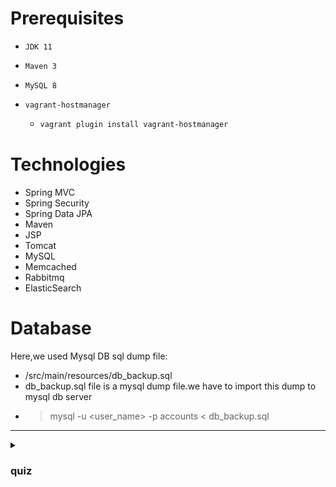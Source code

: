 # Prerequisites

- `JDK 11`
- `Maven 3`
- `MySQL 8`
- `vagrant-hostmanager`
    
    - ```bash
      vagrant plugin install vagrant-hostmanager
      ```

# Technologies 
- Spring MVC
- Spring Security
- Spring Data JPA
- Maven
- JSP
- Tomcat
- MySQL
- Memcached
- Rabbitmq
- ElasticSearch
# Database
Here,we used Mysql DB 
sql dump file:
- /src/main/resources/db_backup.sql
- db_backup.sql file is a mysql dump file.we have to import this dump to mysql db server
- > mysql -u <user_name> -p accounts < db_backup.sql

___

<details>

   <summary><h3> quiz </h3></summary>

   - ![](./imgs/1.png)
   - ![](./imgs/2.png)
   - ![](./imgs/3.png)

</details>